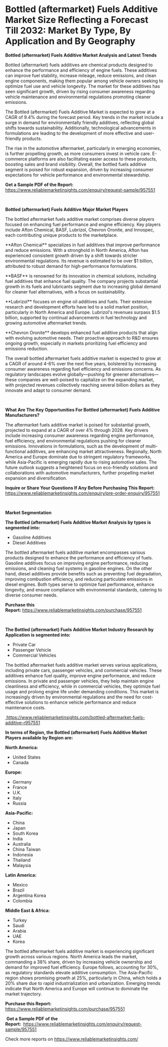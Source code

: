 <p><h1>Bottled (aftermarket) Fuels Additive Market Size Reflecting a Forecast Till 2032: Market By Type, By Application and By Geography</h1></p><p><strong>Bottled (aftermarket) Fuels Additive Market Analysis and Latest Trends</strong></p>
<p><p>Bottled (aftermarket) fuels additives are chemical products designed to enhance the performance and efficiency of engine fuels. These additives can improve fuel stability, increase mileage, reduce emissions, and clean engine components, making them popular among vehicle owners seeking to optimize fuel use and vehicle longevity. The market for these additives has seen significant growth, driven by rising consumer awareness regarding vehicle maintenance and environmental regulations promoting cleaner emissions.</p><p>The Bottled (aftermarket) Fuels Additive Market is expected to grow at a CAGR of 9.4% during the forecast period. Key trends in the market include a surge in demand for environmentally friendly additives, reflecting global shifts towards sustainability. Additionally, technological advancements in formulations are leading to the development of more effective and user-friendly products. </p><p>The rise in the automotive aftermarket, particularly in emerging economies, is further propelling growth, as more consumers invest in vehicle care. E-commerce platforms are also facilitating easier access to these products, boosting sales and brand visibility. Overall, the bottled fuels additive segment is poised for robust expansion, driven by increasing consumer expectations for vehicle performance and environmental stewardship.</p></p>
<p><strong>Get a Sample PDF of the Report:&nbsp;</strong> <a href="https://www.reliablemarketinsights.com/enquiry/request-sample/957551?utm_campaign=2441&utm_medium=2&utm_source=Github&utm_content=ia&utm_term=21032025&utm_id=bottled-aftermarket-fuels-additive">https://www.reliablemarketinsights.com/enquiry/request-sample/957551</a></p>
<p>&nbsp;</p>
<p><strong>Bottled (aftermarket) Fuels Additive Major Market Players</strong></p>
<p><p>The bottled aftermarket fuels additive market comprises diverse players focused on enhancing fuel performance and engine efficiency. Key players include Afton Chemical, BASF, Lubrizol, Chevron Oronite, and Innospec, each contributing unique products to the marketplace.</p><p>**Afton Chemical** specializes in fuel additives that improve performance and reduce emissions. With a stronghold in North America, Afton has experienced consistent growth driven by a shift towards stricter environmental regulations. Its revenue is estimated to be over $1 billion, attributed to robust demand for high-performance formulations.</p><p>**BASF** is renowned for its innovation in chemical solutions, including fuel additives that enhance fuel quality. The company projects substantial growth in its fuels and lubricants segment due to increasing global demand for cleaner fuel alternatives, with a focus on sustainability.</p><p>**Lubrizol** focuses on engine oil additives and fuels. Their extensive research and development efforts have led to a solid market position, particularly in North America and Europe. Lubrizol's revenues surpass $1.5 billion, supported by continual advancements in fuel technology and growing automotive aftermarket trends.</p><p>**Chevron Oronite** develops enhanced fuel additive products that align with evolving automotive needs. Their proactive approach to R&D ensures ongoing growth, especially in markets prioritizing fuel efficiency and emissions reduction.</p><p>The overall bottled aftermarket fuels additive market is expected to grow at a CAGR of around 4-6% over the next five years, bolstered by increasing consumer awareness regarding fuel efficiency and emissions concerns. As regulatory landscapes evolve globally—pushing for greener alternatives—these companies are well-poised to capitalize on the expanding market, with projected revenues collectively reaching several billion dollars as they innovate and adapt to consumer demand.</p></p>
<p>&nbsp;</p>
<p><strong>What Are The Key Opportunities For Bottled (aftermarket) Fuels Additive Manufacturers?</strong></p>
<p><p>The aftermarket fuels additive market is poised for substantial growth, projected to expand at a CAGR of over 4% through 2028. Key drivers include increasing consumer awareness regarding engine performance, fuel efficiency, and environmental regulations pushing for cleaner emissions. Innovations in formulations, such as the development of multi-functional additives, are enhancing market attractiveness. Regionally, North America and Europe dominate due to stringent regulatory frameworks, while Asia-Pacific is emerging rapidly due to rising automotive sales. The future outlook suggests a heightened focus on eco-friendly solutions and collaborations with automotive manufacturers, further propelling market expansion and diversification.</p></p>
<p><strong>Inquire or Share Your Questions If Any Before Purchasing This Report:</strong> <a href="https://www.reliablemarketinsights.com/enquiry/pre-order-enquiry/957551?utm_campaign=2441&utm_medium=2&utm_source=Github&utm_content=ia&utm_term=21032025&utm_id=bottled-aftermarket-fuels-additive">https://www.reliablemarketinsights.com/enquiry/pre-order-enquiry/957551</a></p>
<p>&nbsp;</p>
<p><strong>Market Segmentation</strong></p>
<p><strong>The Bottled (aftermarket) Fuels Additive Market Analysis by types is segmented into:</strong></p>
<p><ul><li>Gasoline Additives</li><li>Diesel Additives</li></ul></p>
<p><p>The bottled aftermarket fuels additive market encompasses various products designed to enhance the performance and efficiency of fuels. Gasoline additives focus on improving engine performance, reducing emissions, and cleaning fuel systems in gasoline engines. On the other hand, diesel additives provide benefits such as preventing fuel degradation, improving combustion efficiency, and reducing particulate emissions in diesel engines. Both types serve to optimize fuel performance, enhance longevity, and ensure compliance with environmental standards, catering to diverse consumer needs.</p></p>
<p><strong>Purchase this Report:&nbsp;</strong><a href="https://www.reliablemarketinsights.com/purchase/957551?utm_campaign=2441&utm_medium=2&utm_source=Github&utm_content=ia&utm_term=21032025&utm_id=bottled-aftermarket-fuels-additive">https://www.reliablemarketinsights.com/purchase/957551</a></p>
<p>&nbsp;</p>
<p><strong>The Bottled (aftermarket) Fuels Additive Market Industry Research by Application is segmented into:</strong></p>
<p><ul><li>Private Car</li><li>Passenger Vehicle</li><li>Commercial Vehicles</li></ul></p>
<p><p>The bottled aftermarket fuels additive market serves various applications, including private cars, passenger vehicles, and commercial vehicles. These additives enhance fuel quality, improve engine performance, and reduce emissions. In private and passenger vehicles, they help maintain engine cleanliness and efficiency, while in commercial vehicles, they optimize fuel usage and prolong engine life under demanding conditions. This market is increasingly driven by environmental regulations and the need for cost-effective solutions to enhance vehicle performance and reduce maintenance costs.</p></p>
<p><a href="https://www.reliablemarketinsights.com/bottled-aftermarket-fuels-additive-r957551?utm_campaign=2441&utm_medium=2&utm_source=Github&utm_content=ia&utm_term=21032025&utm_id=bottled-aftermarket-fuels-additive">&nbsp;https://www.reliablemarketinsights.com/bottled-aftermarket-fuels-additive-r957551</a></p>
<p><strong>In terms of Region, the Bottled (aftermarket) Fuels Additive Market Players available by Region are:</strong></p>
<p>
    <p> <strong> North America: </strong>
        <ul>
            <li>United States</li>
            <li>Canada</li>
        </ul>
        </p> 
    <p> <strong> Europe: </strong>
        <ul>
            <li>Germany</li>
            <li>France</li>
            <li>U.K.</li>
            <li>Italy</li>
            <li>Russia</li>
        </ul>
        </p> 
    <p> <strong> Asia-Pacific: </strong>
        <ul>
            <li>China</li>
            <li>Japan</li>
            <li>South Korea</li>
            <li>India</li>
            <li>Australia</li>
            <li>China Taiwan</li>
            <li>Indonesia</li>
            <li>Thailand</li>
            <li>Malaysia</li>
        </ul>
        </p> 
    <p> <strong> Latin America: </strong>
        <ul>
            <li>Mexico</li>
            <li>Brazil</li>
            <li>Argentina Korea</li>
            <li>Colombia</li>
        </ul>
        </p> 
    <p> <strong> Middle East & Africa: </strong>
        <ul>
            <li>Turkey</li>
            <li>Saudi</li>
            <li>Arabia</li>
            <li>UAE</li>
            <li>Korea</li>
        </ul>
    </p>
    </p>
<p><p>The bottled aftermarket fuels additive market is experiencing significant growth across various regions. North America leads the market, commanding a 38% share, driven by increasing vehicle ownership and demand for improved fuel efficiency. Europe follows, accounting for 30%, as regulatory standards elevate additive consumption. The Asia-Pacific region shows promising growth at 25%, particularly in China, which holds a 20% share due to rapid industrialization and urbanization. Emerging trends indicate that North America and Europe will continue to dominate the market trajectory.</p></p>
<p><strong>Purchase this Report: </strong><a href="https://www.reliablemarketinsights.com/purchase/957551?utm_campaign=2441&utm_medium=2&utm_source=Github&utm_content=ia&utm_term=21032025&utm_id=bottled-aftermarket-fuels-additive">https://www.reliablemarketinsights.com/purchase/957551</a></p>
<p>&nbsp;<strong>Get a Sample PDF of the Report:&nbsp;&nbsp;</strong><a href="https://www.reliablemarketinsights.com/enquiry/request-sample/957551?utm_campaign=2441&utm_medium=2&utm_source=Github&utm_content=ia&utm_term=21032025&utm_id=bottled-aftermarket-fuels-additive">https://www.reliablemarketinsights.com/enquiry/request-sample/957551</a></p>
<p><strong></strong></p>
<p>Check more reports on <a href="https://www.reliablemarketinsights.com/?utm_campaign=2441&utm_medium=2&utm_source=Github&utm_content=ia&utm_term=21032025&utm_id=bottled-aftermarket-fuels-additive">https://www.reliablemarketinsights.com/</a></p>